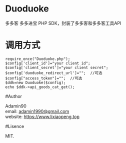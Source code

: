 # Duoduoke
多多客 多多进宝 PHP SDK，封装了多多客和多多客工具API

# 调用方式


    require_once("Duoduoke.php");
    $config['client_id']="your client id";
    $config['client_secret']="your client secret";
    $config['duoduoke_redirect_url']="";  //可选
    $config["access_token"]="";  //可选
    $ddk=new Duoduoke($config);
    echo $ddk->api_goods_cat_get();

#Author

Adamin90  
email: adamin1990@gmail.com  
website: https://www.lixiaopeng.top

#Lisence 

MIT.

